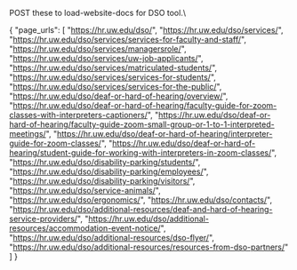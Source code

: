 POST these to load-website-docs for DSO tool.\

{
 "page_urls": [
   "https://hr.uw.edu/dso/",
   "https://hr.uw.edu/dso/services/",
   "https://hr.uw.edu/dso/services/services-for-faculty-and-staff/",
   "https://hr.uw.edu/dso/services/managersrole/",
   "https://hr.uw.edu/dso/services/uw-job-applicants/",
   "https://hr.uw.edu/dso/services/matriculated-students/",
   "https://hr.uw.edu/dso/services/services-for-students/",
   "https://hr.uw.edu/dso/services/services-for-the-public/",
   "https://hr.uw.edu/dso/deaf-or-hard-of-hearing/overview/",
   "https://hr.uw.edu/dso/deaf-or-hard-of-hearing/faculty-guide-for-zoom-classes-with-interpreters-captioners/",
   "https://hr.uw.edu/dso/deaf-or-hard-of-hearing/faculty-guide-zoom-small-group-or-1-to-1-interpreted-meetings/",
   "https://hr.uw.edu/dso/deaf-or-hard-of-hearing/interpreter-guide-for-zoom-classes/",
   "https://hr.uw.edu/dso/deaf-or-hard-of-hearing/student-guide-for-working-with-interpreters-in-zoom-classes/",
   "https://hr.uw.edu/dso/disability-parking/students/",
   "https://hr.uw.edu/dso/disability-parking/employees/",
   "https://hr.uw.edu/dso/disability-parking/visitors/",
   "https://hr.uw.edu/dso/service-animals/",
   "https://hr.uw.edu/dso/ergonomics/",
   "https://hr.uw.edu/dso/contacts/",
   "https://hr.uw.edu/dso/additional-resources/deaf-and-hard-of-hearing-service-providers/",
   "https://hr.uw.edu/dso/additional-resources/accommodation-event-notice/",
   "https://hr.uw.edu/dso/additional-resources/dso-flyer/",
   "https://hr.uw.edu/dso/additional-resources/resources-from-dso-partners/"
   ]
}



